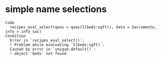 # simple name selections

    Code
      recipes_eval_select(quos = quos(I(beds:sqft)), data = Sacramento, info = info_sac)
    Condition
      Error in `recipes_eval_select()`:
      ! Problem while evaluating `I(beds:sqft)`.
      Caused by error in `unique.default()`:
      ! object 'beds' not found

